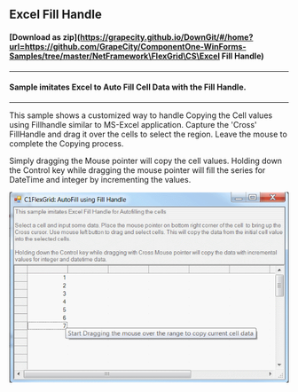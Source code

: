 ## Excel Fill Handle
#### [Download as zip](https://grapecity.github.io/DownGit/#/home?url=https://github.com/GrapeCity/ComponentOne-WinForms-Samples/tree/master/NetFramework\FlexGrid\CS\Excel Fill Handle)
____
#### Sample imitates Excel to Auto Fill Cell Data with the Fill Handle.
____
This sample shows a customized way to handle Copying the Cell values using Fillhandle similar to MS-Excel application.
Capture the 'Cross' FillHandle and drag it over the cells to select the region. Leave the mouse to complete the Copying process.

Simply dragging the Mouse pointer will copy the cell values.
Holding down the Control key while dragging the mouse pointer will fill the series for DateTime and integer by incrementing the values.

![screenshot](screenshot.png)
